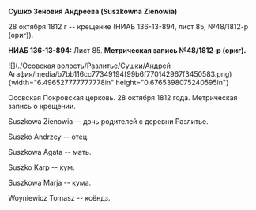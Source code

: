 **Сушко Зеновия Андреева (Suszkowna Zienowia)**

28 октября 1812 г -- крещение (НИАБ 136-13-894, лист 85, №48/1812-р
(ориг)).

**НИАБ 136-13-894:** Лист 85. **Метрическая запись №48/1812-р (ориг).**

![](./Осовская волость/Разлитье/Сушки/Андрей Агафия/media/b7bb116cc77349194f99b6f770142967f3450583.png){width="6.496527777777778in"
height="0.6765398075240595in"}

Осовская Покровская церковь. 28 октября 1812 года. Метрическая запись о
крещении.

Suszkowa Zienowia -- дочь родителей с деревни Разлитье.

Suszko Andrzey -- отец.

Suszkowa Agata -- мать.

Suszko Karp -- кум.

Suszkowa Marja -- кума.

Woyniewicz Tomasz -- ксёндз.
